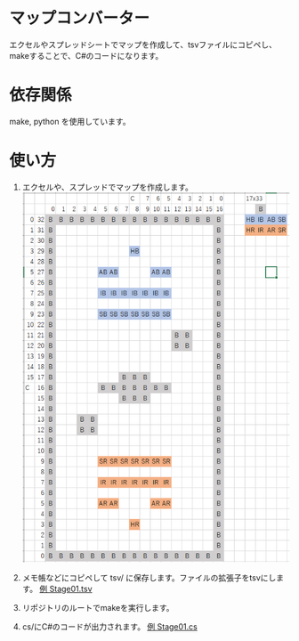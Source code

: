 # マップコンバーター
エクセルやスプレッドシートでマップを作成して、tsvファイルにコピペし、makeすることで、C#のコードになります。

# 依存関係
make, python を使用しています。

# 使い方
1. エクセルや、スプレッドでマップを作成します。
![Stage01](doc/Stage01.png) 

1. メモ帳などにコピペして tsv/ に保存します。ファイルの拡張子をtsvにします。
[例 Stage01.tsv](tsv/Stage01.tsv)

1. リポジトリのルートでmakeを実行します。
1. cs/にC#のコードが出力されます。
[例 Stage01.cs](doc/Stage01.cs)


